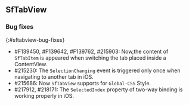## SfTabView

### Bug fixes
{:#sftabview-bug-fixes}

* \#F139450, #F139642, #F139762, #215903: Now,the content of `SfTabItem` is appeared when switching the tab placed inside a ContentView.
* \#215230: The `SelectionChanging` event is triggered only once when navigating to another tab in iOS.
* \#215686: Now `SfTabView` supports for `Global-CSS` Style. 
* \#217912, #218171: The `SelectedIndex` property of two-way binding is working properly in iOS. 